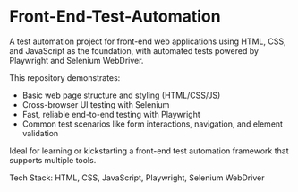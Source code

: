 # Front-End-Test-Automation

A test automation project for front-end web applications using HTML, CSS, and JavaScript as the foundation, with automated tests powered by Playwright and Selenium WebDriver. 

This repository demonstrates: 

  *  Basic web page structure and styling (HTML/CSS/JS)
  *  Cross-browser UI testing with Selenium
  *  Fast, reliable end-to-end testing with Playwright
  *  Common test scenarios like form interactions, navigation, and element validation
     

Ideal for learning or kickstarting a front-end test automation framework that supports multiple tools. 

Tech Stack: HTML, CSS, JavaScript, Playwright, Selenium WebDriver 
